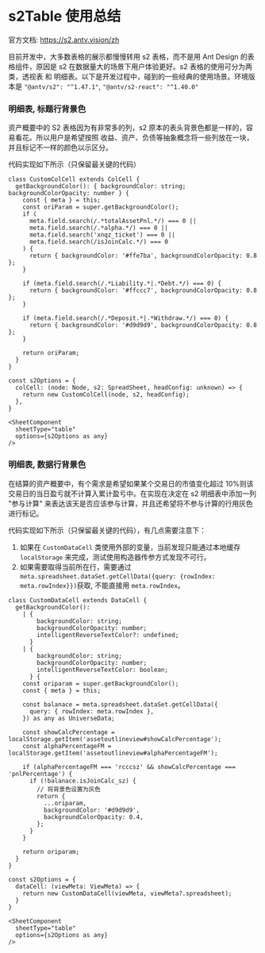 # s2Table 使用总结

官方文档: https://s2.antv.vision/zh

目前开发中，大多数表格的展示都慢慢转用 s2 表格，而不是用 Ant Design 的表格组件，原因是 s2 在数据量大的场景下用户体验更好。s2 表格的使用可分为两类，透视表 和 明细表。以下是开发过程中，碰到的一些经典的使用场景。环境版本是 `"@antv/s2": "^1.47.1"`, `"@antv/s2-react": "^1.40.0"`

### 明细表, 标题行背景色

资产概要中的 S2 表格因为有非常多的列，s2 原本的表头背景色都是一样的，容易看花。所以用户是希望按照 收益、资产、负债等抽象概念将一些列放在一块，并且标记不一样的颜色以示区分。

代码实现如下所示（只保留最关键的代码）

```tsx
class CustomColCell extends ColCell {
  getBackgroundColor(): { backgroundColor: string; backgroundColorOpacity: number } {
    const { meta } = this;
    const oriParam = super.getBackgroundColor();
    if (
      meta.field.search(/.*totalAssetPnl.*/) === 0 ||
      meta.field.search(/.*alpha.*/) === 0 ||
      meta.field.search('xnqz_ticket') === 0 ||
      meta.field.search(/isJoinCalc.*/) === 0
    ) {
      return { backgroundColor: '#ffe7ba', backgroundColorOpacity: 0.8 };
    }

    if (meta.field.search(/.*Liability.*|.*Debt.*/) === 0) {
      return { backgroundColor: '#ffccc7', backgroundColorOpacity: 0.8 };
    }

    if (meta.field.search(/.*Deposit.*|.*Withdraw.*/) === 0) {
      return { backgroundColor: '#d9d9d9', backgroundColorOpacity: 0.8 };
    }

    return oriParam;
  }
}

const s2Options = {
  colCell: (node: Node, s2: SpreadSheet, headConfig: unknown) => {
    return new CustomColCell(node, s2, headConfig);
  },
}

<SheetComponent
  sheetType="table"
  options={s2Options as any}
/>
```

### 明细表, 数据行背景色

在结算的资产概要中，有个需求是希望如果某个交易日的市值变化超过 10%则该交易日的当日盈亏就不计算入累计盈亏中。在实现在决定在 s2 明细表中添加一列 "参与计算" 来表达该天是否应该参与计算，并且还希望将不参与计算的行用灰色进行标记。

代码实现如下所示（只保留最关键的代码），有几点需要注意下：

1. 如果在 `CustomDataCell` 类使用外部的变量，当前发现只能通过本地缓存`localStorage` 来完成，测试使用构造器传参方式发现不可行。
2. 如果需要取得当前所在行，需要通过`meta.spreadsheet.dataSet.getCellData({query: {rowIndex: meta.rowIndex}})`获取, 不能直接用 `meta.rowIndex`。

```tsx
class CustomDataCell extends DataCell {
  getBackgroundColor():
    | {
        backgroundColor: string;
        backgroundColorOpacity: number;
        intelligentReverseTextColor?: undefined;
      }
    | {
        backgroundColor: string;
        backgroundColorOpacity: number;
        intelligentReverseTextColor: boolean;
      } {
    const oriparam = super.getBackgroundColor();
    const { meta } = this;

    const balanace = meta.spreadsheet.dataSet.getCellData({
      query: { rowIndex: meta.rowIndex },
    }) as any as UniverseData;

    const showCalcPercentage = localStorage.getItem('assetoutlineview#showCalcPercentage');
    const alphaPercentageFM = localStorage.getItem('assetoutlineview#alphaPercentageFM');

    if (alphaPercentageFM === 'rcccsz' && showCalcPercentage === 'pnlPercentage') {
      if (!balanace.isJoinCalc_sz) {
        // 将背景色设置为灰色
        return {
          ...oriparam,
          backgroundColor: '#d9d9d9',
          backgroundColorOpacity: 0.4,
        };
      }
    }

    return oriparam;
  }
}

const s2Options = {
  dataCell: (viewMeta: ViewMeta) => {
    return new CustomDataCell(viewMeta, viewMeta?.spreadsheet);
  }
}

<SheetComponent
  sheetType="table"
  options={s2Options as any}
/>
```

